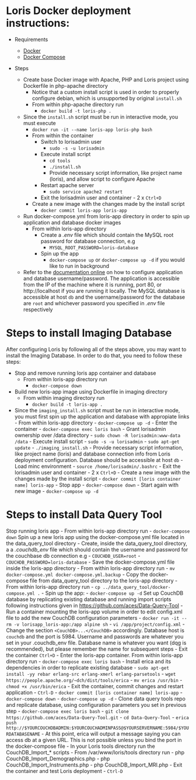 Loris Docker deployment instructions:
===
* Requirements
    - [Docker](https://docs.docker.com/install/)
    - [Docker Compose](https://docs.docker.com/compose/install/)

* Steps
    - Create base Docker image with Apache, PHP and Loris project using Dockerfile in php-apache directory
        - Notice that a custom install script is used in order to properly configure debian, which is unsupported by original `install.sh`
        - From within php-apache directory run
            - `docker build -t loris-php .`
    - Since the `install.sh` script must be run in interactive mode, you must execute
        - `docker run -it --name loris-app loris-php bash`
        - From within the container
            - Switch to lorisadmin user
                - `sudo -s -u lorisadmin`
            - Execute install script
                - `cd tools`
                - `./install.sh`
                - Provide necessary script information, like project name (loris), and allow script to configure Apache
            - Restart apache server
                - `sudo service apache2 restart`
            - Exit the lorisadmin user and container 
                    - 2 x `Ctrl+D`
        - Create a new image with the changes made by the install script
            - `docker commit loris-app loris-app`
    - Run docker-compose.yml from loris-app directory in order to spin up application and database docker images
        - From within loris-app directory
            - Create a _.env_ file which should contain the MySQL root password for database connection, e.g
                - `MYSQL_ROOT_PASSWORD=loris-database`
            - Spin up the app
                - `docker-compose up` or `docker-compose up -d` if you would like to run in background
    - Refer to the [documentation online](https://github.com/aces/Loris/wiki/Installing-Loris-in-Brief#installing-the-database---1-of-2) on how to configure application and database username/password. The application is accessible from the IP of the machine where it is running, port 80, or http://localhost if you are running it locally. The MySQL database is accessible at host `db` and the username/password for the database are `root` and whichever password you specified in _.env_ file respectively

Steps to install Imaging Database
===
After configuring Loris by following all of the steps above, you may want to install the Imaging Database. In order to do that, you need to follow these steps:
- Stop and remove running loris app container and database
    - From within loris-app directory run
        - `docker-compose down`
- Build new loris-app image using Dockerfile in imaging directory
    - From within imaging directory run
        - `docker build -t loris-app .`
- Since the `imaging_install.sh` script must be run in interactive mode, you must first spin up the application and database with appropiate links 
        - From within loris-app directory
            - `docker-compose up -d`
        - Enter the container
            - `docker-compose exec loris bash`
            - Grant lorisadmin ownership over /data directory
                - `sudo chown -R lorisadmin:www-data /data`
            - Execute install script
                - `sudo -s -u lorisadmin`
                - `sudo apt-get update`
                - `./imaging_install.sh`
                - Provide necessary script information, like project name (loris) and database connection info from Loris deployment configuration. Database should be accessible at host `db`
            - Load minc environment
                - `source /home/lorisadmin/.bashrc`
            - Exit the lorisadmin user and container 
                    - 2 x `Ctrl+D`
        - Create a new image with the changes made by the install script
            - `docker commit [loris container name] loris-app`
        - Stop app
            - `docker-compose down`
        - Start again with new image
            - `docker-compose up -d`

Steps to install Data Query Tool
===
Stop running loris app
    - From within loris-app directory run
        - `docker-compose down`
Spin up a new loris app using the docker-compose.yml file located in the data_query_tool directory
    - Create, inside the data_query_tool directory, a a _.couchdb_env_ file which should contain the username and password for the couchbase db connection e.g
                - `COUCHDB_USER=root`
                - `COUCHDB_PASSWORD=loris-database`
    - Save the docker-compose.yml file inside the loris-app directory
        - From within loris-app directory run
            - `mv docker-compose.yml docker-compose.yml.backup` 
    - Copy the docker-compose file from data_query_tool directory to the loris-app directory 
        - From within loris-app directory run
            - `cp ../data_query_tool/docker-compose.yml .`
    - Spin up the app:
        - `docker-compose up -d`
Set up CouchDB database by replicating existing database and running import scripts following instructions given in https://github.com/aces/Data-Query-Tool
    - Run a container mounting the loris-app volume in order to edit config.xml file to add the new CouchDB configuration parameters
        - `docker run -it --rm -v lorisapp_loris-app:/app alpine sh`
        - `vi /app/project/config.xml`
        - Change the section `<CouchDB>...</CouchDB>` accordingly. Database host is `couchdb` and the port is 5984. Username and passwords are whatever you set in your .couchdb_env file. Database name is whatever you want (dqg is recommended), but please remember the name for subsequent steps
        - Exit the container `Ctrl+D`
    - Enter the loris-app container. From within loris-app directory run
        - `docker-compose exec loris bash`
        - Install erica and its dependencies in order to replicate existing database
            - `sudo apt-get install -yy rebar erlang-src erlang-xmerl erlang-parsetools`
            - `wget https://people.apache.org/~dch/dist/tools/erica`
            - `mv erica /usr/bin`
            - `chmod +x /usr/bin/erica`
        - Exit the container, commit changes and restart application
            - `Ctrl-D`
            - `docker commit [loris container name] loris-app`
            - `docker-compose down`
            - `docker-compose up -d`
    - Clone data query tools repo and replicate database, using configuration parameters you set in previous step
        - `docker-compose exec loris bash`
        - `git clone https://github.com/aces/Data-Query-Tool.git`
        - `cd Data-Query-Tool`
        - `erica push http://$YOURCOUCHDBADMIN:$YOURCOUCHADMINPASS@$YOURSERVERNAME:5984/$YOURDATABASENAME`
        - At this point, erica will output a message saying you can access db at a given URL. This is not possible unless you bind the port in the docker-compose file
    - In your Loris tools directory run the CouchDB_Import_* scripts
        - From /var/www/loris/tools directory run
            - php CouchDB_Import_Demographics.php
            - php CouchDB_Import_Instruments.php
            - php CouchDB_Import_MRI.php
        - Exit the container and test Loris deployment
            - `Ctrl-D`


    